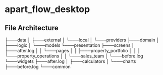 # apart_flow_desktop

## File Architecture 

├───data
│   ├───external
│   └───local
│       └───providers
├───domain
│   ├───logic
│   └───models
└───presentation
    ├───screens
    │   ├───after.log
    │   │   └───pages
    │   │       ├───property_portfolio
    │   │       │   └───property_operations
    │   │       └───sales_team
    │   └───before.log
    └───widgets
        ├───after.log
        │   ├───calculators
        │   └───charts
        ├───before.log
        └───common
